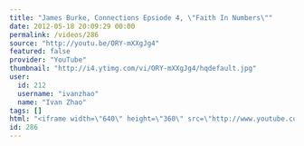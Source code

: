 ```yaml
---
title: "James Burke, Connections Epsiode 4, \"Faith In Numbers\""
date: 2012-05-18 20:09:29 00:00
permalink: /videos/286
source: "http://youtu.be/ORY-mXXgJg4"
featured: false
provider: "YouTube"
thumbnail: "http://i4.ytimg.com/vi/ORY-mXXgJg4/hqdefault.jpg"
user:
  id: 212
  username: "ivanzhao"
  name: "Ivan Zhao"
tags: []
html: "<iframe width=\"640\" height=\"360\" src=\"http://www.youtube.com/embed/ORY-mXXgJg4?wmode=transparent&fs=1&feature=oembed\" frameborder=\"0\" allowfullscreen></iframe>"
id: 286
---
```


